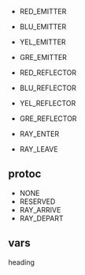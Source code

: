 - RED_EMITTER
- BLU_EMITTER
- YEL_EMITTER
- GRE_EMITTER
- RED_REFLECTOR
- BLU_REFLECTOR
- YEL_REFLECTOR
- GRE_REFLECTOR

- RAY_ENTER
- RAY_LEAVE

## protoc
- NONE
- RESERVED
- RAY_ARRIVE
- RAY_DEPART


## vars
heading
